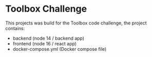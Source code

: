 # Toolbox Challenge

This projects was build for the Toolbox code challenge, the project contains:

- backend (node 14 / backend app)
- frontend (node 16 / react app)
- docker-compose.yml (Docker compose file)